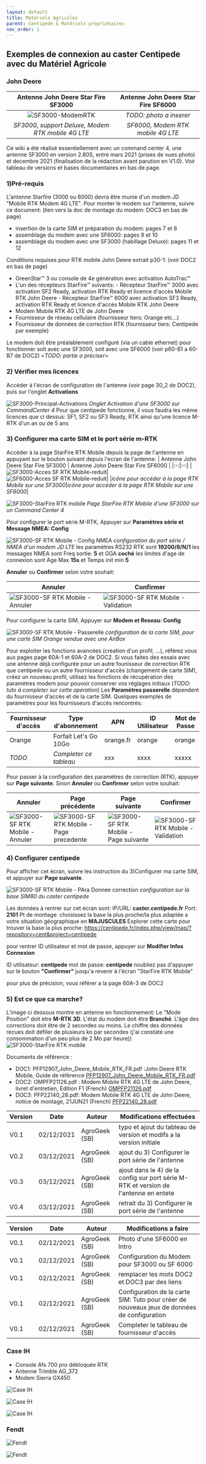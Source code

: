 ```yaml
---
layout: default
title: Matériels Agricoles
parent: Centipède & Matériels propriétaires
nav_order: 1
---
```


## Exemples de connexion au caster Centipede avec du Matériel Agricole

### John Deere

| Antenne John Deere Star Fire SF3000 | Antenne John Deere Star Fire SF6000 |
|:-:|:-:|
| ![SF3000-ModemRTK](/assets/images/consoles_tracteurs/SF3000-ModemRTK.jpg)| _TODO: photo a inserer_ |
| _SF3000, support Deluxe, Modem RTK mobile 4G LTE_ | _SF6000, Modem RTK mobile 4G LTE_ |

Ce wiki a été réalisé essentiellement avec un command center 4, une antenne SF3000 en version 2.80S, entre mars 2021 (prises de vues photo) et decembre 2021 (finalisation de la rédaction avant parution en V1.0). Voir tableau de versions et bases documentaires en bas de page.

### **1)Pré-requis**
L'antenne Starfire (3000 ou 6000) devra être munie d'un modem JD "Mobile RTK Modem 4G LTE". 
Pour monter le modem sur l'antenne, suivre ce document: (lien vers la doc de montage du modem: DOC3 en bas de page)
- insertion de la carte SIM et préparation du modem: pages 7 et 8
- assemblage du modem avec une SF6000: pages 9 et 10
- assemblage du modem avec une SF3000 (habillage Deluxe): pages 11 et 12

Conditions requises pour RTK mobile John Deere extrait p30-1: (voir DOC2 en bas de page)
- GreenStar™ 3 ou console de 4e génération avec activation AutoTrac™
- L'un des récepteurs StarFire™ suivants:
        -  Récepteur StarFire™ 3000 avec activation SF2 Ready, activation RTK Ready et licence d'accès Mobile RTK John Deere
        -  Récepteur StarFire™ 6000 avec activation SF3 Ready, activation RTK Ready et licence d'accès Mobile RTK John Deere
- Modem Mobile RTK 4G LTE de John Deere
- Fournisseur de réseau cellulaire (fournisseur tiers: Orange etc...)
- Fournisseur de données de correction RTK (fournisseur tiers: Centipede par exemple)

Le modem doit être préalablement configuré (via un cable ethernet) pour fonctionner soit avec une SF3000, soit avec une SF6000 (voir p60-B1 a 60-B7 de DOC2) <_TODO: partie a préciser_> 

### **2) Vérifier mes licences**
Accéder à l'écran de configuration de l'antenne (voir page 30_2 de DOC2), puis sur l'onglet **Activations**

![SF3000-Principal-Activations](/assets/images/consoles_tracteurs/SF3000-Principal-Activations.jpg)
_Onglet Activation d'une SF3000 sur CommandCenter 4_
Pour que centipede fonctionne, il vous faudra les même licences que ci dessus:  SF1, SF2 ou SF3 Ready, RTK ainsi qu'une licence M-RTK  d'un an ou de 5 ans

### **3) Configurer ma carte SIM et le port série m-RTK**
Accéder à la page StarFire RTK Mobile depuis la page de l'antenne en appuyant sur le bouton suivant depuis l'ecran de l'antenne:
| Antenne John Deere Star Fire SF3000 | Antenne John Deere Star Fire SF6000 |
|:-:|:-:|
|![SF3000-Acces SF RTK Mobile-reduit](/assets/images/consoles_tracteurs/SF3000-Acces_SF_RTK_Mobile-reduit.jpg)|![SF6000-Acces SF RTK Mobile-reduit](/assets/images/consoles_tracteurs/SF6000-Acces_SF_RTK_Mobile-reduit.jpg)|
|_icône pour accéder à la page RTK Mobile sur une SF3000_|_icône pour accéder à la page RTK Mobile sur une SF6000_|

![SF3000-StarFire RTK mobile](/assets/images/consoles_tracteurs/SF3000-StarFire_RTK_mobile.jpg)
_Page StarFire RTK Mobile d'une SF3000 sur un Command Center 4_

Pour configurer le port série M-RTK, Appuyer sur **Paramètres série et Message NMEA: Config**

![SF3000-SF RTK Mobile - Config NMEA](/assets/images/consoles_tracteurs/SF3000-SF_RTK_Mobile-Config_NMEA.jpg)
_configuration du port série / NMEA d'un modem JD LTE_
les paramètres RS232 RTK sont **19200/8/N/1**
les messages NMEA sont Freq sortie: **5** et GGA **coché**
les limites d'age de connexion sont Age Max **15s** et Temps init min **5**

 **Annuler** ou **Confirmer** selon votre souhait:

| Annuler  | Confirmer|
|---|---|
|![SF3000-SF RTK Mobile - Annuler](/assets/images/consoles_tracteurs/SF3000-SF_RTK_Mobile-Annuler.jpg) | ![SF3000-SF RTK Mobile - Validation](/assets/images/consoles_tracteurs/SF3000-SFRTKMobile-Validation.jpg) |

Pour configurer la carte SIM, Appuyer sur **Modem et Reseau: Config**

![SF3000-SF RTK Mobile - Passerelle](/assets/images/consoles_tracteurs/SF3000-SF_RTK_Mobile-Passerelle.jpg)
_configuration de la carte SIM, pour une carte SIM Orange vendue avec une AirBox_

Pour exploiter les fonctions avancées (creation d'un profil, ...), référez vous aux pages page 60A-1 et 60A-2 de DOC2.
Si vous faites des essais avec une antenne déjà configurée pour un autre founisseur de correction RTK que centipede ou un autre fournisseur d'accès (changement de carte SIM), créez un nouveau profil, utilisez les fonctions de récupération des paramètres modem pour pouvoir conserver vos réglages initiaux (_TODO: tuto à completer sur cette opération_)
Les **Paramètres passerelle** dépendent du fournisseur d'accès et de la carte SIM.
Quelques exemples de paramètres pour les fournisseurs d'accès rencontrés:

| Fournisseur d'accès  | Type d'abonnement    | APN | ID Utilisateur| Mot de Passe|
|---|---|---|---|---|
| Orange | Forfait Let's Go 10Go |  orange.fr | orange | orange |
| _TODO_  | _Completer ce tableau_ |  xxx | xxxx| xxxxx|

Pour passer à la configuration des paramètres de correction (RTK), appuyer sur **Page suivante**. Sinon **Annuler** ou **Confirmer** selon votre souhait:

| Annuler  | Page précédente | Page suivante | Confirmer|
|---|---|---|---|
|![SF3000-SF RTK Mobile - Annuler](/assets/images/consoles_tracteurs/SF3000-SF_RTK_MobileAnnuler.jpg) | ![SF3000-SF RTK Mobile - Page precedente](/assets/images/consoles_tracteurs/SF3000-SF_RTK_MobilePagePrecedente.jpg) |![SF3000-SF RTK Mobile - Page suivante](/assets/images/consoles_tracteurs/SF3000-SF_RTK_MobilePageSuivante.jpg) | ![SF3000-SF RTK Mobile - Validation](/assets/images/consoles_tracteurs/SF3000-SF_RTK_MobileValidation.jpg) |

### **4) Configurer centipede**

Pour afficher cet écran, suivre les instruction du 3)Configurer ma carte SIM, et appuyer sur **Page suivante**.

![SF3000-SF RTK Mobile - PAra Donnee correction](/assets/images/consoles_tracteurs/SF3000-SF_RTK_Mobile-PAraDonneeCorrection.jpg)
_configuration sur la base SIM80 du caster centipede_

Les données à rentrer sur cet écran sont:
IP/URL: **caster.centipede.fr**
Port: **2101**
Pt de montage: choisissez la base la plus proche/la plus adaptée a votre situation géographique en **MAJUSCULES** 
Explorer cette carte pour trouver la base la plus proche: https://centipede.fr/index.php/view/map/?repository=cent&project=centipede

pour rentrer ID utilisateur et mot de passe, appuyer sur **Modifier Infos Connexion**

ID utilisateur: **centipede**
mot de passe: **centipede**
noubliez pas d'appuyer sur le bouton **"Confirmer"** jusqu'a revenir à l'écran "StarFire RTK Mobile"
 
pour plus de précision, vous référer a la page 60A-3 de DOC2

### **5) Est ce que ca marche?**
L'image ci dessous montre en antenne en fonctionnement:
Le "Mode Position" doit etre **M-RTK 3D**.
L'état du modem doit être **Branché**.
L'âge des corrections doit être de 2 secondes ou moins.
Le chiffre des données recues doit défiler de plusieurs ko par secondes (j'ai constaté une consommation d'un peu plus de 2 Mo par heure)) 
![SF3000-StarFire RTK mobile](/assets/images/consoles_tracteurs/SF3000-StarFire_RTKmobile.jpg)


Documents de référence :

 - DOC1: PFP12907_John_Deere_Mobile_RTK_FR.pdf :John Deere RTK Mobile, Guide de référence [PFP12907_John_Deere_Mobile_RTK_FR.pdf](https://github.com/jancelin/centipede/files/7530133/PFP12907_John_Deere_Mobile_RTK_FR.pdf)
 - DOC2: OMPFP21126.pdf : Modem Mobile RTK 4G LTE de John Deere, livret d'entretien, Edition F1 (French) [OMPFP21126.pdf](https://github.com/jancelin/centipede/files/7530139/OMPFP21126.pdf)
 - DOC3: PFP22140_28.pdf: Modem Mobile RTK 4G LTE de John Deere, notice de montage, 21JUN21 (French) [PFP22140_28.pdf](https://github.com/jancelin/centipede/files/7530147/PFP22140_28.pdf)

| Version | Date  | Auteur | Modifications effectuées |
|---|---|---|---|
| V0.1 | 02/12/2021 | AgroGeek (SB) | typo et ajout du tableau de version et modifs a la version initiale |
| V0.2 | 03/12/2021 | AgroGeek (SB) | ajout du 3) Configurer le port série de l'antenne |
| V0.3 | 03/12/2021 | AgroGeek (SB) | ajout dans le 4) de la config sur port série M-RTK et version de l'antenne en entete  |
| V0.4 | 03/12/2021 | AgroGeek (SB) | retrait du 3) Configurer le port série de l'antenne |

| Version | Date | Auteur | Modifications a faire |
|---|---|---|---|
| V0.1 | 02/12/2021 | AgroGeek (SB) | Photo d'une SF6000 en Intro |
| V0.1 | 02/12/2021 | AgroGeek (SB) | Configuration du Modem pour SF3000 ou SF 6000|
| V0.1 | 02/12/2021 | AgroGeek (SB) | remplacer les mots DOC2 et DOC3 par des liens|
| V0.1 | 02/12/2021 | AgroGeek (SB) | Configuration de la carte SIM: Tuto pour créer de nouveaux jeux de données de configuration|
| V0.1 | 02/12/2021 | AgroGeek (SB) | Completer le tableau de fournisseur d'accès|


### Case IH

* Console Afs 700 pro débloquée RTK
* Antenne Trimble AG_372 
* Modem Sierra GX450

![Case IH](/assets/images/consoles_tracteurs/caseIH_1.jpg)

![Case IH](/assets/images/consoles_tracteurs/caseIH_2.jpg)

![Case IH](/assets/images/consoles_tracteurs/caseIH_3.jpg)

### Fendt

![Fendt](/assets/images/consoles_tracteurs/fendt_1.jpg)

![Fendt](/assets/images/consoles_tracteurs/fendt_2.jpg)






